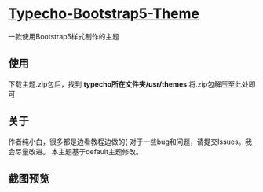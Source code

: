 # [Typecho-Bootstrap5-Theme](https://github.com/MSDJHD/Typecho-Bootstrap5-Theme/)

一款使用Bootstrap5样式制作的主题

## 使用

下载主题.zip包后，找到 **typecho所在文件夹/usr/themes**
将.zip包解压至此处即可

## 关于

作者纯小白，很多都是边看教程边做的(
对于一些bug和问题，请提交Issues。我会尽量改进。
本主题基于default主题修改。

## 截图预览
